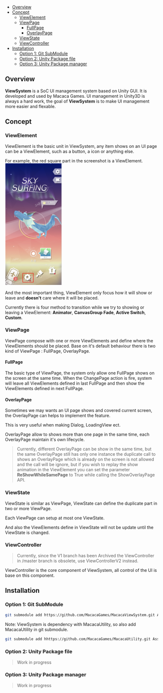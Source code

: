 * [Overview](#overview)
* [Concept](#concept)
    + [ViewElement](#viewelement)
    + [ViewPage](#viewpage)
        + [FullPage](#fullpage)
        + [OverlayPage](#overlaypage)
    + [ViewState](#viewstate)
    + [ViewController](#viewcontroller)
* [Installation](#installation)
    + [Option 1: Git SubModule](#option-1-git-submodule)
    + [Option 2: Unity Package file](#option-2-unity-package-file)
    + [Option 3: Unity Package manager ](#option-3-unity-package-manager)


## Overview
**ViewSystem** is a SoC UI management system based on Unity GUI. It is developed and used by Macaca Games.
UI management in Unity3D is always a hard work, the goal of **ViewSystem** is to make UI management more easier and flexable.

## Concept
### ViewElement
ViewElement is the basic unit in ViewSystem, any item shows on an UI page can be a ViewElement, such as a button, a icon or anything else.

For example, the red square part in the screenshot is a ViewElement.
<img src="./Img/viewelement.png" alt="Screenshot2" height="400"/>

And the most important thing, ViewElement only focus how it will show or leave and **doesn't** care where it will be placed.

Currently there is four method to transition while we try to showing or leaving a ViewElement: **Animator**, **CanvasGroup Fade**, **Active Switch**, **Custom**.

### ViewPage
ViewPage compose with one or more ViewElements and define where the ViewElements should be placed. Base on it's default behaviour there is two kind of ViewPage : FullPage, OverlayPage.

#### FullPage
The basic type of ViewPage, the system only allow one FullPage shows on the screen at the same time.
When the ChangePage action is fire, system will leave all ViewElements defined in last FullPage and then show the ViewElements defined in next FullPage.

#### OverlayPage
Sometimes we may wants an UI page shows and covered current screen, the OverlayPage can helps to implement the feature.

This is very useful when making Dialog, LoadingView ect.

OverlayPage allow to shows more than one page in the same time, each OverlayPage maintain it's own lifecycle.

> Currently, different OverlayPage can be show in the same time, but the same OverlayPage still has only one instance the duplicate call to shows an OverlayPage which is already on the screen is not allowed and the call will be ignore, but if you wish to replay the show animation in the ViewElement you can set the parameter **ReShowWhileSamePage** to True while calling the ShowOverlayPage API.

### ViewState
ViewState is similar as ViewPage, ViewState can define the duplicate part in two or more ViewPage.

Each ViewPage can setup at most one ViewState.

And also the ViewElements define in ViewState will not be update until the ViewState is changed.

### ViewController
> Currently, since the V1 branch has been Archived the ViewController in /master branch is obsolete, use ViewControllerV2 instead.

ViewController is the core component of ViewSystem, all control of the UI is base on this component.

## Installation
### Option 1: Git SubModule
```bash
git submodule add https://github.com/MacacaGames/MacacaViewSystem.git Assets/MacacaViewSystem
```
Note: ViewSystem is dependency with MacacaUtility, so also add MacacaUtility in git submodule.
```bash
git submodule add hhttps://github.com/MacacaGames/MacacaUtility.git Assets/MacacaUtility
```
### Option 2: Unity Package file
> Work in progress

### Option 3: Unity Package manager
> Work in progress



